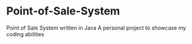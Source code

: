 # Point-of-Sale-System
Point of Sale System written in Java
A personal project to showcase my coding abilities
